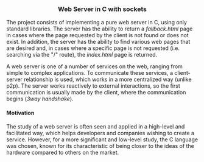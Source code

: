 <h3 align="center">Web Server in C with sockets</h3>

The project consists of implementing a pure web server in C, using only standard libraries. The server has the ability to return a *fallback.html* page in cases where the page requested by the client is not found or does not exist. In addition, the server has the ability to find various web pages that are desired and, in cases where a specific page is not requested (i.e. searching via the "/" route), the *index.html* page is returned.

A web server is one of a number of services on the web, ranging from simple to complex applications. To communicate these services, a client-server relationship is used, which works in a more centralized way (unlike p2p). The server works reactively to external interactions, so the first communication is usually made by the client, where the communication begins (*3way handshake*).

#### Motivation

The study of a web server is often seen and applied in a high-level and facilitated way, which helps developers and companies wishing to create a service. However, for a more significant and low-level study, the C language was chosen, known for its characteristic of being closer to the ideas of the hardware compared to others on the market.